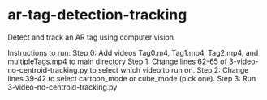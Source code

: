 # ar-tag-detection-tracking
Detect and track an AR tag using computer vision

Instructions to run:
Step 0: Add videos Tag0.m4, Tag1.mp4, Tag2.mp4, and multipleTags.mp4 to main directory
Step 1: Change lines 62-65 of 3-video-no-centroid-tracking.py to select which video to run on.
Step 2: Change lines 39-42 to select cartoon_mode or cube_mode (pick one).
Step 3: Run 3-video-no-centroid-tracking.py
